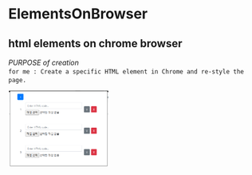 # ElementsOnBrowser

## html elements on chrome browser

*PURPOSE of creation*  
`for me : Create a specific HTML element in Chrome and re-style the page.`<br>

<img src="screenshot.png" width="40%" height="40%">
